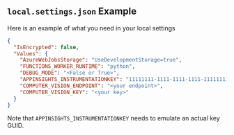 ## `local.settings.json` Example
Here is an example of what you need in your local settings

```json
{
  "IsEncrypted": false,
  "Values": {
    "AzureWebJobsStorage": "UseDevelopmentStorage=true",
    "FUNCTIONS_WORKER_RUNTIME": "python",
    "DEBUG_MODE": "<False or True>",
    "APPINSIGHTS_INSTRUMENTATIONKEY": "11111111-1111-1111-1111-111111111111",
    "COMPUTER_VISION_ENDPOINT": "<your endpoint>",
    "COMPUTER_VISION_KEY": "<your key>"
  }
}

```

Note that `APPINSIGHTS_INSTRUMENTATIONKEY` needs to emulate an actual key GUID.